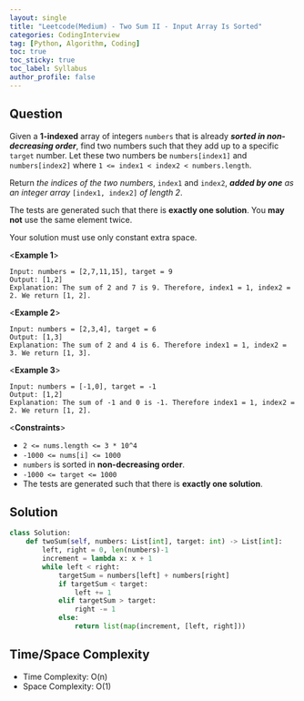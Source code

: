 ```yaml
---
layout: single
title: "Leetcode(Medium) - Two Sum II - Input Array Is Sorted"
categories: CodingInterview
tag: [Python, Algorithm, Coding]
toc: true
toc_sticky: true
toc_label: Syllabus
author_profile: false
---
```


## Question

Given a **1-indexed** array of integers `numbers` that is already **_sorted in non-decreasing order_**, find two numbers such that they add up to a specific `target` number. Let these two numbers be `numbers[index1]` and `numbers[index2]` where `1 <= index1 < index2 < numbers.length`.

Return _the indices of the two numbers_, `index1` and `index2`, **_added by one_** _as an integer array_ `[index1, index2]` _of length 2_.

The tests are generated such that there is **exactly one solution**. You **may not** use the same element twice.

Your solution must use only constant extra space.

<**Example 1**>

```
Input: numbers = [2,7,11,15], target = 9
Output: [1,2]
Explanation: The sum of 2 and 7 is 9. Therefore, index1 = 1, index2 = 2. We return [1, 2].
```

<**Example 2**>

```
Input: numbers = [2,3,4], target = 6
Output: [1,3]
Explanation: The sum of 2 and 4 is 6. Therefore index1 = 1, index2 = 3. We return [1, 3].
```

<**Example 3**>

```
Input: numbers = [-1,0], target = -1
Output: [1,2]
Explanation: The sum of -1 and 0 is -1. Therefore index1 = 1, index2 = 2. We return [1, 2].
```

<**Constraints**>

- `2 <= nums.length <= 3 * 10^4`
- `-1000 <= nums[i] <= 1000`
- `numbers` is sorted in **non-decreasing order**.
- `-1000 <= target <= 1000`
- The tests are generated such that there is **exactly one solution**.

## Solution

```python
class Solution:
    def twoSum(self, numbers: List[int], target: int) -> List[int]:
        left, right = 0, len(numbers)-1
        increment = lambda x: x + 1
        while left < right:
            targetSum = numbers[left] + numbers[right]
            if targetSum < target:
                left += 1
            elif targetSum > target:
                right -= 1
            else:
                return list(map(increment, [left, right]))
```

## Time/Space Complexity

- Time Complexity: O(n)
- Space Complexity: O(1)
